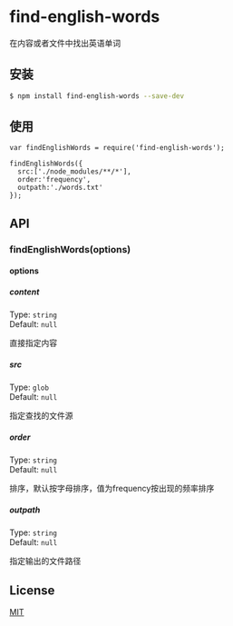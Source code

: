 # find-english-words
在内容或者文件中找出英语单词

## 安装

```bash
$ npm install find-english-words --save-dev
```

## 使用

```
var findEnglishWords = require('find-english-words');

findEnglishWords({
  src:['./node_modules/**/*'],
  order:'frequency',
  outpath:'./words.txt'
});
```

## API

### findEnglishWords(options)

#### options

##### content

Type: `string`<br>
Default: `null`

直接指定内容

##### src

Type: `glob`<br>
Default: `null`

指定查找的文件源

##### order

Type: `string`<br>
Default: `null`

排序，默认按字母排序，值为frequency按出现的频率排序

##### outpath

Type: `string`<br>
Default: `null`

指定输出的文件路径

## License

[MIT](http://opensource.org/licenses/MIT)
